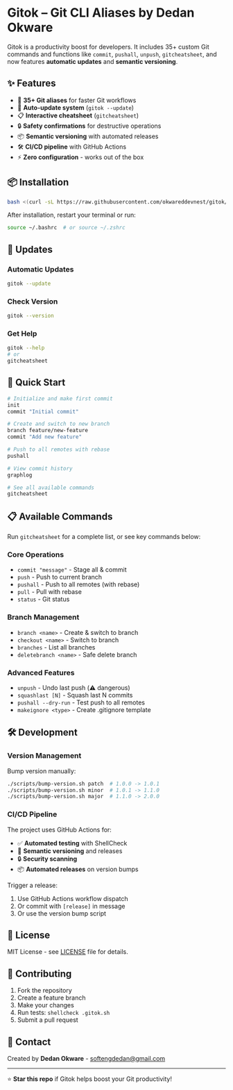# Gitok – Git CLI Aliases by Dedan Okware

Gitok is a productivity boost for developers. It includes 35+ custom Git commands and functions like `commit`, `pushall`, `unpush`, `gitcheatsheet`, and now features **automatic updates** and **semantic versioning**.

## ✨ Features

- 🚀 **35+ Git aliases** for faster Git workflows
- 🔄 **Auto-update system** (`gitok --update`)
- 📋 **Interactive cheatsheet** (`gitcheatsheet`)  
- 🔒 **Safety confirmations** for destructive operations
- 📦 **Semantic versioning** with automated releases
- 🛠️ **CI/CD pipeline** with GitHub Actions
- ⚡ **Zero configuration** - works out of the box

## 📦 Installation

```bash
bash <(curl -sL https://raw.githubusercontent.com/okwareddevnest/gitok/main/install.sh)
```

After installation, restart your terminal or run:
```bash
source ~/.bashrc  # or source ~/.zshrc
```

## 🔄 Updates

### Automatic Updates
```bash
gitok --update
```

### Check Version
```bash
gitok --version
```

### Get Help
```bash
gitok --help
# or
gitcheatsheet
```

## 🚀 Quick Start

```bash
# Initialize and make first commit
init
commit "Initial commit"

# Create and switch to new branch
branch feature/new-feature
commit "Add new feature"

# Push to all remotes with rebase
pushall

# View commit history
graphlog

# See all available commands
gitcheatsheet
```

## 📋 Available Commands

Run `gitcheatsheet` for a complete list, or see key commands below:

### Core Operations
- `commit "message"` - Stage all & commit
- `push` - Push to current branch
- `pushall` - Push to all remotes (with rebase)
- `pull` - Pull with rebase
- `status` - Git status

### Branch Management
- `branch <name>` - Create & switch to branch
- `checkout <name>` - Switch to branch
- `branches` - List all branches
- `deletebranch <name>` - Safe delete branch

### Advanced Features
- `unpush` - Undo last push (⚠️ dangerous)
- `squashlast [N]` - Squash last N commits
- `pushall --dry-run` - Test push to all remotes
- `makeignore <type>` - Create .gitignore template

## 🛠️ Development

### Version Management

Bump version manually:
```bash
./scripts/bump-version.sh patch  # 1.0.0 -> 1.0.1
./scripts/bump-version.sh minor  # 1.0.1 -> 1.1.0  
./scripts/bump-version.sh major  # 1.1.0 -> 2.0.0
```

### CI/CD Pipeline

The project uses GitHub Actions for:
- ✅ **Automated testing** with ShellCheck
- 🔖 **Semantic versioning** and releases
- 🔒 **Security scanning**
- 📦 **Automated releases** on version bumps

Trigger a release:
1. Use GitHub Actions workflow dispatch
2. Or commit with `[release]` in message
3. Or use the version bump script

## 📄 License

MIT License - see [LICENSE](LICENSE) file for details.

## 🤝 Contributing

1. Fork the repository
2. Create a feature branch
3. Make your changes
4. Run tests: `shellcheck .gitok.sh`
5. Submit a pull request

## 📧 Contact

Created by **Dedan Okware** - softengdedan@gmail.com

---
⭐ **Star this repo** if Gitok helps boost your Git productivity!
